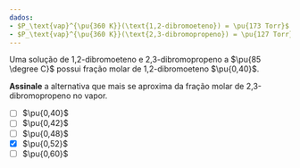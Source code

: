 ```yaml
---
dados:
- $P_\text{vap}^{\pu{360 K}}(\text{1,2-dibromoeteno}) = \pu{173 Torr}$
- $P_\text{vap}^{\pu{360 K}}(\text{2,3-dibromopropeno}) = \pu{127 Torr}$
---
```


Uma solução de 1,2-dibromoeteno e 2,3-dibromopropeno a $\pu{85 \degree C}$ possui fração molar de 1,2-dibromoeteno $\pu{0,40}$. 

**Assinale** a alternativa que mais se aproxima da fração molar de 2,3-dibromopropeno no vapor.

- [ ] $\pu{0,40}$
- [ ] $\pu{0,42}$ 
- [ ] $\pu{0,48}$ 
- [x] $\pu{0,52}$ 
- [ ] $\pu{0,60}$
